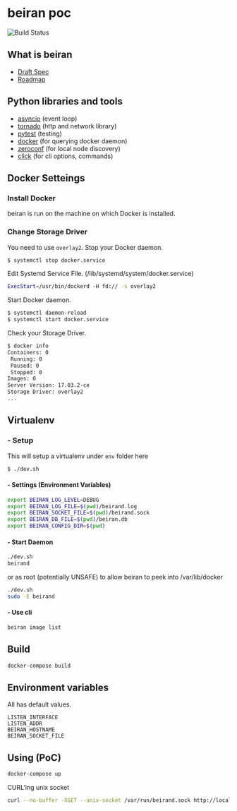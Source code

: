 # beiran poc

![Build Status](https://drone.rsnc.io/api/badges/rlab/beiran/status.svg)

## What is beiran

- [Draft Spec](Draft-Spec.md)
- [Roadmap](ROADMAP.md)

## Python libraries and tools

- [asyncio](https://docs.python.org/3/library/asyncio.html) (event loop)
- [tornado](https://www.tornadoweb.org) (http and network library)
- [pytest](https://pytest.org) (testing)
- [docker](https://github.com/docker/docker-py) (for querying docker daemon)
- [zeroconf](https://pypi.python.org/pypi/zeroconf) (for local node discovery)
- [click](https://pypi.python.org/pypi/click) (for cli options, commands)

## Docker Setteings

### Install Docker

beiran is run on the machine on which Docker is installed.

### Change Storage Driver

You need to use `overlay2`. Stop your Docker daemon.

```sh
$ systemctl stop docker.service
```

Edit Systemd Service File. (/lib/systemd/system/docker.service)

```bash
ExecStart=/usr/bin/dockerd -H fd:// -s overlay2
```

Start Docker daemon.

```sh
$ systemctl daemon-reload
$ systemctl start docker.service
```

Check your Storage Driver.

```sh
$ docker info
Containers: 0
 Running: 0
 Paused: 0
 Stopped: 0
Images: 0
Server Version: 17.03.2-ce
Storage Driver: overlay2
...
```

## Virtualenv

### - Setup

This will setup a virtualenv under `env` folder here

```sh
$ ./dev.sh
```

#### - Settings (Environment Variables)

```sh
export BEIRAN_LOG_LEVEL=DEBUG
export BEIRAN_LOG_FILE=$(pwd)/beirand.log
export BEIRAN_SOCKET_FILE=$(pwd)/beirand.sock
export BEIRAN_DB_FILE=$(pwd)/beiran.db
export BEIRAN_CONFIG_DIR=$(pwd)
```

#### - Start Daemon

```sh
./dev.sh
beirand
```

or as root (potentially UNSAFE) to allow beiran to peek into /var/lib/docker

```sh
./dev.sh
sudo -E beirand
```

#### - Use cli

```sh
beiran image list
```

## Build

```sh
docker-compose build
```

## Environment variables

All has default values.

```
LISTEN_INTERFACE
LISTEN_ADDR
BEIRAN_HOSTNAME
BEIRAN_SOCKET_FILE
```

## Using (PoC)

```sh
docker-compose up
```

CURL'ing unix socket

```sh
curl --no-buffer -XGET --unix-socket /var/run/beirand.sock http://localhost/events
```
